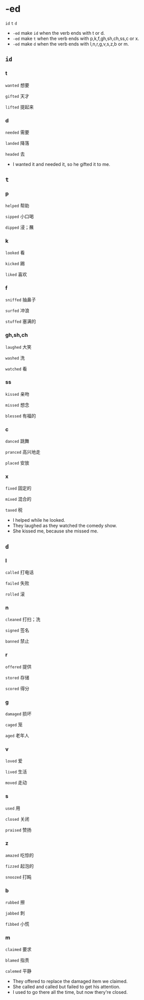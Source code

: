 # -ed
`id` `t` `d`

* `-ed` make `id` when the verb ends with t or d.
* `-ed` make `t` when the verb ends with p,k,f,gh,sh,ch,ss,c or x.
* `-ed` make `d` when the verb ends with l,n,r,g,v,s,z,b or m.

## `id`
### t
`wanted` 想要
 
`gifted` 天才

`lifted` 提起来

### d
`needed` 需要

`landed` 降落

`headed` 去

* I wanted it and needed it, so he gifted it to me.

## `t`
### p
`helped` 帮助

`sipped` 小口喝

`dipped` 浸；蘸

### k
`looked` 看

`kicked` 踢

`liked` 喜欢

### f
`sniffed` 抽鼻子

`surfed` 冲浪

`stuffed` 塞满的

### gh,sh,ch
`laughed` 大笑

`washed` 洗

`watched` 看

### ss
`kissed` 亲吻

`missed` 想念

`blessed` 有福的

### c
`danced` 跳舞

`pranced` 高兴地走

`placed` 安放

### x
`fixed` 固定的

`mixed` 混合的

`taxed` 税

* I helped while he looked.
* They laughed as they watched the comedy show.
* She kissed me, because she missed me.

## `d`
### l
`called` 打电话

`failed` 失败

`rolled` 滚

### n
`cleaned` 打扫；洗

`signed` 签名

`banned` 禁止

### r
`offered` 提供

`stored` 存储

`scored` 得分

### g
`damaged` 损坏

`caged` 笼

`aged` 老年人

### v
`loved` 爱

`lived` 生活

`moved` 走动

### s
`used` 用

`closed` 关闭

`praised` 赞扬

### z
`amazed` 吃惊的

`fizzed` 起泡的

`snoozed` 打盹

### b
`rubbed` 擦

`jabbed` 刺

`fibbed` 小慌

### m
`claimed` 要求

`blamed` 指责

`calemed` 平静

* They offered to replace the damaged item we claimed.
* She called and called but failed to get his attention.
* I used to go there all the time, but now thery're closed.

